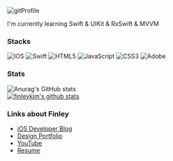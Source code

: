 ![gitProfile](https://user-images.githubusercontent.com/99194814/177531526-a0f7ab3f-0c9e-4c10-8c17-8b3d7be22739.png)
   
I'm currently learning Swift & UIKit & RxSwift & MVVM   
   
### Stacks   
![IOS](https://img.shields.io/badge/iOS-000000?style=for-the-badge&logo=ios&logoColor=white)
![Swift](https://img.shields.io/badge/swift-F54A2A?style=for-the-badge&logo=swift&logoColor=white)
![HTML5](https://img.shields.io/badge/html5-%23E34F26.svg?style=for-the-badge&logo=html5&logoColor=white)
![JavaScript](https://img.shields.io/badge/javascript-%23323330.svg?style=for-the-badge&logo=javascript&logoColor=%23F7DF1E)
![CSS3](https://img.shields.io/badge/css3-%231572B6.svg?style=for-the-badge&logo=css3&logoColor=white)
![Adobe](https://img.shields.io/badge/adobe-%23FF0000.svg?style=for-the-badge&logo=adobe&logoColor=white)   
   
### Stats   
![Anurag's GitHub stats](https://github-readme-stats.vercel.app/api?username=finleykim&show_icons=true&theme=radical)   
[![finleykim's github stats](https://github-readme-stats.vercel.app/api/top-langs/?username=finleykim&show_icons=true&hide_border=true&title_color=004386&icon_color=004386&layout=compact)](https://github.com/finleykim)   
   
### Links about Finley  
- [iOS Developer Blog](https://notion.so/d0c01478599b4033b1b98ffa84a57eb4?v=95c9a38f763e495bbf036b5f7f1efab8) 
- [Design Portfolio](https://finley.dothome.co.kr/)  
- [YouTube](https://www.youtube.com/channel/UCKLlXyqQWACNxx7H-sqtcAg)
- [Resume](http://finley.dothome.co.kr/cv.html)
